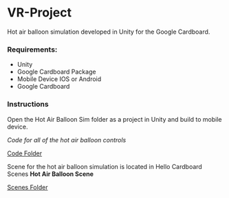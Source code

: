 # VR-Project
Hot air balloon simulation developed in Unity for the Google Cardboard.

### Requirements:
- Unity
- Google Cardboard Package
- Mobile Device IOS or Android
- Google Cardboard


### Instructions
Open the Hot Air Balloon Sim folder as a project in Unity and build to mobile device.


_Code for all of the hot air balloon controls_

[Code Folder](/Hot%20Air%20Balloon%20Sim/Assets/Samples/Google%20Cardboard%20XR%20Plugin%20for%20Unity/1.16.0/Hello%20Cardboard/Scripts/HovercraftControl/)

Scene for the hot air balloon simulation is located in Hello Cardboard Scenes **Hot Air Balloon Scene**

[Scenes Folder](/Hot%20Air%20Balloon%20Sim/Assets/Samples/Google%20Cardboard%20XR%20Plugin%20for%20Unity/1.16.0/Hello%20Cardboard/Scenes/)
